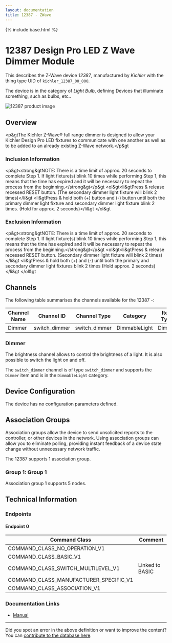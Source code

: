 ```yaml
---
layout: documentation
title: 12387 - ZWave
---
```


{% include base.html %}

# 12387 Design Pro LED Z Wave Dimmer Module
This describes the Z-Wave device *12387*, manufactured by *Kichler* with the thing type UID of ```kichler_12387_00_000```.

The device is in the category of *Light Bulb*, defining Devices that illuminate something, such as bulbs, etc..

![12387 product image](https://opensmarthouse.org/zwavedatabase/668/image/)


## Overview

<p&gtThe Kichler Z-Wave® full range dimmer is designed to allow your Kichler Design Pro LED fixtures to communicate with one another as well as to be added to an already existing Z-Wave network.</p&gt

### Inclusion Information

<p&gt<strong&gtNOTE: There is a time limit of approx. 20 seconds to complete Step 1. If light fixture(s) blink 10 times while performing Step 1, this means that the time has expired and it will be necessary to repeat the process from the beginning.</strong&gt</p&gt <ol&gt<li&gtPress & release recessed RESET button. (The secondary dimmer light fixture will blink 2 times)</li&gt <li&gtPress & hold both (+) button and (-) button until both the primary dimmer light fixture and secondary dimmer light fixture blink 2 times. (Hold for approx. 2 seconds)</li&gt </ol&gt

### Exclusion Information

<p&gt<strong&gtNOTE: There is a time limit of approx. 20 seconds to complete Step 1. If light fixture(s) blink 10 times while performing Step 1, this means that the time has expired and it will be necessary to repeat the process from the beginning.</strong&gt</p&gt <ol&gt<li&gtPress & release recessed RESET button. (Secondary dimmer light fixture will blink 2 times)</li&gt <li&gtPress & hold both (+) and (-) until both the primary and secondary dimmer light fixtures blink 2 times (Hold approx. 2 seconds)</li&gt </ol&gt

## Channels

The following table summarises the channels available for the 12387 -:

| Channel Name | Channel ID | Channel Type | Category | Item Type |
|--------------|------------|--------------|----------|-----------|
| Dimmer | switch_dimmer | switch_dimmer | DimmableLight | Dimmer | 

### Dimmer
The brightness channel allows to control the brightness of a light.
            It is also possible to switch the light on and off.

The ```switch_dimmer``` channel is of type ```switch_dimmer``` and supports the ```Dimmer``` item and is in the ```DimmableLight``` category.



## Device Configuration

The device has no configuration parameters defined.

## Association Groups

Association groups allow the device to send unsolicited reports to the controller, or other devices in the network. Using association groups can allow you to eliminate polling, providing instant feedback of a device state change without unnecessary network traffic.

The 12387 supports 1 association group.

### Group 1: Group 1


Association group 1 supports 5 nodes.

## Technical Information

### Endpoints

#### Endpoint 0

| Command Class | Comment |
|---------------|---------|
| COMMAND_CLASS_NO_OPERATION_V1| |
| COMMAND_CLASS_BASIC_V1| |
| COMMAND_CLASS_SWITCH_MULTILEVEL_V1| Linked to BASIC|
| COMMAND_CLASS_MANUFACTURER_SPECIFIC_V1| |
| COMMAND_CLASS_ASSOCIATION_V1| |

### Documentation Links

* [Manual](https://opensmarthouse.org/zwavedatabase/668/12387-Z-Wave-Dimmer-Module.pdf)

---

Did you spot an error in the above definition or want to improve the content?
You can [contribute to the database here](https://opensmarthouse.org/zwavedatabase/668).
